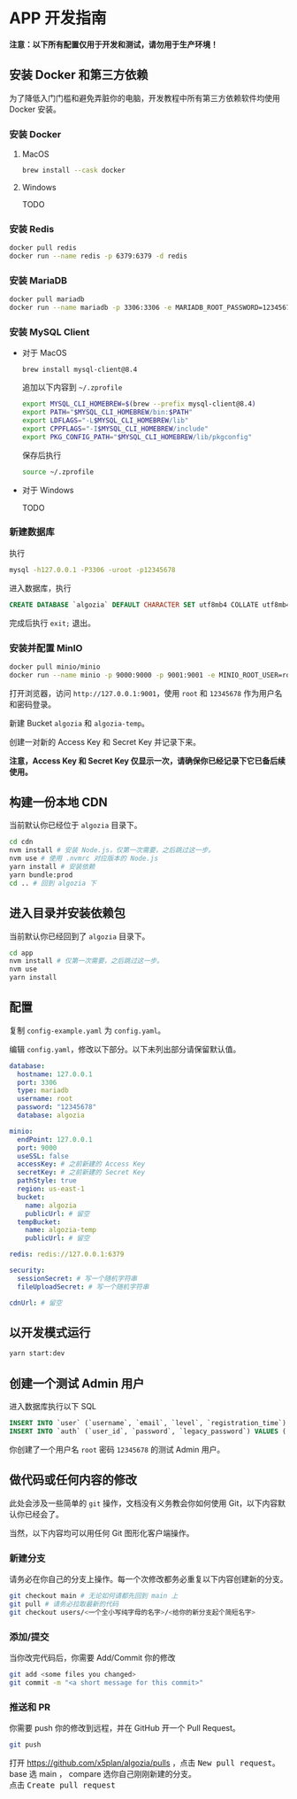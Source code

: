 # APP 开发指南

**注意：以下所有配置仅用于开发和测试，请勿用于生产环境！**

## 安装 Docker 和第三方依赖

为了降低入门门槛和避免弄脏你的电脑，开发教程中所有第三方依赖软件均使用 Docker 安装。

### 安装 Docker

1. MacOS

   ```sh
   brew install --cask docker
   ```

2. Windows

   TODO

### 安装 Redis

```sh
docker pull redis
docker run --name redis -p 6379:6379 -d redis
```

### 安装 MariaDB

```sh
docker pull mariadb
docker run --name mariadb -p 3306:3306 -e MARIADB_ROOT_PASSWORD=12345678 -d mariadb
```

### 安装 MySQL Client

- 对于 MacOS

  ```
  brew install mysql-client@8.4
  ```

  追加以下内容到 `~/.zprofile`

  ```sh
  export MYSQL_CLI_HOMEBREW=$(brew --prefix mysql-client@8.4)
  export PATH="$MYSQL_CLI_HOMEBREW/bin:$PATH"
  export LDFLAGS="-L$MYSQL_CLI_HOMEBREW/lib"
  export CPPFLAGS="-I$MYSQL_CLI_HOMEBREW/include"
  export PKG_CONFIG_PATH="$MYSQL_CLI_HOMEBREW/lib/pkgconfig"
  ```

  保存后执行

  ```sh
  source ~/.zprofile
  ```

- 对于 Windows

  TODO

### 新建数据库

执行

```sh
mysql -h127.0.0.1 -P3306 -uroot -p12345678
```

进入数据库，执行

```sql
CREATE DATABASE `algozia` DEFAULT CHARACTER SET utf8mb4 COLLATE utf8mb4_unicode_ci;
```

完成后执行 `exit;` 退出。

### 安装并配置 MinIO

```sh
docker pull minio/minio
docker run --name minio -p 9000:9000 -p 9001:9001 -e MINIO_ROOT_USER=root -e MINIO_ROOT_PASSWORD=12345678 -d minio/minio server /data --console-address ":9001"
```

打开浏览器，访问 `http://127.0.0.1:9001`，使用 `root` 和 `12345678` 作为用户名和密码登录。

新建 Bucket `algozia` 和 `algozia-temp`。

创建一对新的 Access Key 和 Secret Key 并记录下来。

**注意，Access Key 和 Secret Key 仅显示一次，请确保你已经记录下它已备后续使用。**

## 构建一份本地 CDN

当前默认你已经位于 `algozia` 目录下。

```sh
cd cdn
nvm install # 安装 Node.js，仅第一次需要，之后跳过这一步。
nvm use # 使用 .nvmrc 对应版本的 Node.js
yarn install # 安装依赖
yarn bundle:prod
cd .. # 回到 algozia 下
```

## 进入目录并安装依赖包

当前默认你已经回到了 `algozia` 目录下。

```sh
cd app
nvm install # 仅第一次需要，之后跳过这一步。
nvm use
yarn install
```

## 配置

复制 `config-example.yaml` 为 `config.yaml`。

编辑 `config.yaml`，修改以下部分。以下未列出部分请保留默认值。

```yaml
database:
  hostname: 127.0.0.1
  port: 3306
  type: mariadb
  username: root
  password: "12345678"
  database: algozia

minio:
  endPoint: 127.0.0.1
  port: 9000
  useSSL: false
  accessKey: # 之前新建的 Access Key
  secretKey: # 之前新建的 Secret Key
  pathStyle: true
  region: us-east-1
  bucket:
    name: algozia
    publicUrl: # 留空
  tempBucket:
    name: algozia-temp
    publicUrl: # 留空

redis: redis://127.0.0.1:6379

security:
  sessionSecret: # 写一个随机字符串
  fileUploadSecret: # 写一个随机字符串

cdnUrl: # 留空
```

## 以开发模式运行

```sh
yarn start:dev
```

## 创建一个测试 Admin 用户

进入数据库执行以下 SQL

```sql
INSERT INTO `user` (`username`, `email`, `level`, `registration_time`) VALUES ('root', 'root@mail.test', '100', '2024-01-01 00:00:00')
INSERT INTO `auth` (`user_id`, `password`, `legacy_password`) VALUES ('2', '', 'c0d4cb00c32ca7fa00f2ddba49f1b512')
```

你创建了一个用户名 `root` 密码 `12345678` 的测试 Admin 用户。

## 做代码或任何内容的修改

此处会涉及一些简单的 `git` 操作，文档没有义务教会你如何使用 Git，以下内容默认你已经会了。

当然，以下内容均可以用任何 Git 图形化客户端操作。

### 新建分支

请务必在你自己的分支上操作。每一个次修改都务必重复以下内容创建新的分支。

```sh
git checkout main # 无论如何请都先回到 main 上
git pull # 请务必拉取最新的代码
git checkout users/<一个全小写纯字母的名字>/<给你的新分支起个简短名字>
```

### 添加/提交

当你改完代码后，你需要 Add/Commit 你的修改

```sh
git add <some files you changed>
git commit -m "<a short message for this commit>"
```

### 推送和 PR

你需要 push 你的修改到远程，并在 GitHub 开一个 Pull Request。

```sh
git push
```

打开 <https://github.com/x5plan/algozia/pulls> ，点击 <kbd>New pull request</kbd>。  
base 选 main ， compare 选你自己刚刚新建的分支。  
点击 <kbd>Create pull request</kbd>
